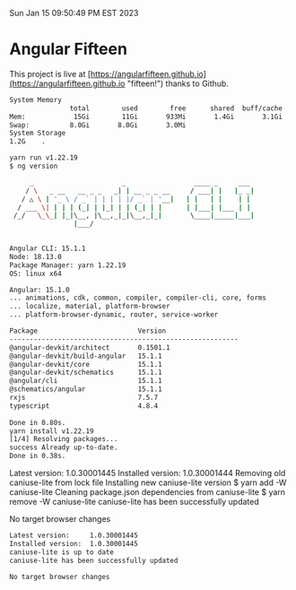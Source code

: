 Sun Jan 15 09:50:49 PM EST 2023

# Angular Fifteen


This project is live at [https://angularfifteen.github.io](https://angularfifteen.github.io "fifteen!") thanks to Github.

```bash
System Memory
               total        used        free      shared  buff/cache   available
Mem:            15Gi        11Gi       933Mi       1.4Gi       3.1Gi       2.3Gi
Swap:          8.0Gi       8.0Gi       3.0Mi
System Storage
1.2G	.
```
```bash
yarn run v1.22.19
$ ng version

     _                      _                 ____ _     ___
    / \   _ __   __ _ _   _| | __ _ _ __     / ___| |   |_ _|
   / △ \ | '_ \ / _` | | | | |/ _` | '__|   | |   | |    | |
  / ___ \| | | | (_| | |_| | | (_| | |      | |___| |___ | |
 /_/   \_\_| |_|\__, |\__,_|_|\__,_|_|       \____|_____|___|
                |___/
    

Angular CLI: 15.1.1
Node: 18.13.0
Package Manager: yarn 1.22.19
OS: linux x64

Angular: 15.1.0
... animations, cdk, common, compiler, compiler-cli, core, forms
... localize, material, platform-browser
... platform-browser-dynamic, router, service-worker

Package                         Version
---------------------------------------------------------
@angular-devkit/architect       0.1501.1
@angular-devkit/build-angular   15.1.1
@angular-devkit/core            15.1.1
@angular-devkit/schematics      15.1.1
@angular/cli                    15.1.1
@schematics/angular             15.1.1
rxjs                            7.5.7
typescript                      4.8.4
    
Done in 0.80s.
yarn install v1.22.19
[1/4] Resolving packages...
success Already up-to-date.
Done in 0.38s.
```
Latest version:     1.0.30001445
Installed version:  1.0.30001444
Removing old caniuse-lite from lock file
Installing new caniuse-lite version
$ yarn add -W caniuse-lite
Cleaning package.json dependencies from caniuse-lite
$ yarn remove -W caniuse-lite
caniuse-lite has been successfully updated

No target browser changes
```bash
Latest version:     1.0.30001445
Installed version:  1.0.30001445
caniuse-lite is up to date
caniuse-lite has been successfully updated

No target browser changes
```
```bash
